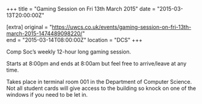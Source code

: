 +++
title = "Gaming Session on Fri 13th March 2015"
date = "2015-03-13T20:00:00Z"

[extra]
original = "https://uwcs.co.uk/events/gaming-session-on-fri-13th-march-2015-1474489098220/"    
end = "2015-03-14T08:00:00Z"
location = "DCS"
+++

Comp Soc’s weekly 12-hour long gaming session.

Starts at 8:00pm and ends at 8:00am but feel free to arrive/leave at any time.

Takes place in terminal room 001 in the Department of Computer Science. Not all student cards will give access to the building so knock on one of the windows if you need to be let in.

